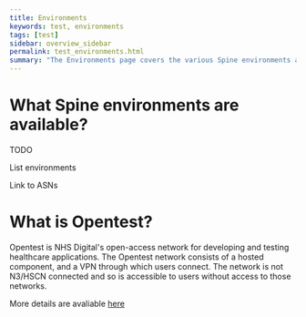 ```yaml
---
title: Environments
keywords: test, environments
tags: [test]
sidebar: overview_sidebar
permalink: test_environments.html
summary: "The Environments page covers the various Spine environments available for test and production use"
---
```


# What Spine environments are available? #

TODO

List environments

Link to ASNs

# What is Opentest? #

Opentest is NHS Digital's open-access network for developing and testing healthcare applications. The Opentest network consists of a hosted component, and a VPN through which users connect. The network is not N3/HSCN connected and so is accessible to users without access to those networks.

More details are avaliable [here](https://digital.nhs.uk/spine/opentest)

